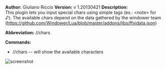 **Author:** Giuliano Riccio
**Version:** v 1.20130421
**Description:**  
This plugin lets you input special chars using simple tags (ex.: &lt;note&gt; for ♪).
The available chars depend on the data gathered by the windower team (https://github.com/Windower/Lua/blob/master/addons/libs/ffxidata.json)

**Abbreviation:** //chars

**Commands:**

* //chars -- will show the available characters

![screenshot](https://raw.github.com/giulianoriccio/Lua/master/addons/chars/chars.gif)

